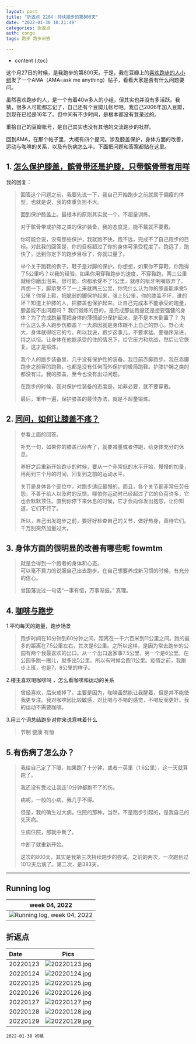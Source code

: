 ```yaml
---
layout: post
title: "折返点 2204｜持续跑步的第800天"
date: "2022-01-30 10:21:49"
categories: 折返点
auth: conge
tags: 跑步 跑步问答

---
```

* content
{:toc}

这个月27日的时候，是我跑步的第800天。于是，我在豆瓣上的[喜欢跑步的人小组](https://www.douban.com/group/runners/)发了一个AMA（AMA=ask me anything）帖子，看看大家是否有什么问题要问。

虽然喜欢跑步的人，是一个有着40w多人的小组，但其实也并没有多活跃。我猜，很多人可能都忘记了，自己还有个豆瓣儿帐号吧。我自己2006年加入豆瓣，到现在已经是16年了。但中间有不少时间，是根本都没有登录过的。

重拾自己的豆瓣账号，是自己其实也没有其他的交流跑步的社群。

回到AMA，在那个帖子里，大概有四个提问。涉及膝盖保护，身体方面的改善，运动与咖啡的关系，以及有伤病怎么半。下面把问题和答案都贴在这里。





## 1. [怎么保护膝盖，髌骨带还是护膝，只带髌骨带有用咩](https://douc.cc/08sxGA)

我的回复：

> 回答这个问题之前，我要先说一下，我自己开始跑步之前就属于偏瘦的体型，也就是说，我的体重负担不大。
>
> 回到保护膝盖上。最根本的原则其实就一个，不超量训练。
>
> 对于髌骨带或护膝之类的保护装备，我的态度是，能不戴就不要戴。
>
> 你可能会说，没有那些保护，我就跑不快，跑不远，完成不了自己跑步的目标。对此我的回答是，你的目标超过了你的身体可承受程度了。跑远了，跑快了，达到你定下的跑步目标了，你就过量了。
>
> 举个关于跑鞋的例子。鞋子是对脚的保护。你想想，如果你不穿鞋，你跑得了5公里吗？以我的经验，如果你用穿鞋跑步的速度，不穿鞋跑，两三公里就给你磨出泡来。很可能，你都承受不了1公里，就疼的呲牙咧嘴放弃了。再想一下，脚承受不了一上来就两三公里，你凭什么认为你的膝盖能承受5公里？你穿上鞋，把脆弱的脚保护起来，强上5公里，你的膝盖不坏，谁的坏？知道上护膝的人，把膝盖也保护起来。让自己完成本不能承受的跑量，膝盖能不出问题吗？
> 我们锻炼的目的，是完成那些跑量还是想要强健的身体？为了完成跑量而把身体的薄弱部分保护起来，是不是本末倒置了？
> 为什么这么多人跑步伤膝盖？一大原因就是身体跟不上自己的野心。野心太大，身体就得吃它的亏。所以我说，跑步这事儿，不要求猛。要循序渐进，持之以恒。让身体在他能承受的住的情况下，给它压力和挑战，然后让它恢复。这才是锻炼。
>
> 我个人的跑步装备里，几乎没有保护性的装备。我目前赤脚跑步。我在赤脚跑步之前穿的跑鞋，也都是没有任何而外保护的极简跑鞋。护膝护腕之类的都没有过。我的膝盖，至今也没有出过问题。
>
> 在跑步的时候，我对保护性装备的态度是，如非必要，就不要穿戴。
>
> 最后，重申一遍，保护膝盖的最佳办法，就是不超量锻炼。

## 2. [同问，如何让膝盖不疼？](https://douc.cc/1RU7HS)

> 参看上面的回答。
>
> 补充一句，如果你的膝盖已经疼了，就要减量或者停跑，给身体充分的休息。
>
> 养好之后重新开始跑步的时候，要从一个非常低的水平开始，慢慢的加量，用两到三个月的时间，回复到之前的运动水平。
>
> 关节是身体各个部位中，对跑步适应最慢的。而且，各个关节都非常任劳任怨，不善于给人以及时的反馈。哪怕你运动时已经超过了它的负荷许多，它也会默默顶住。直到你停下来休息的时候，它才会向你发出抱怨，让你知道，它们不行了。
>
> 所以，自己出发跑步之前，要好好检查自己的关节，做好热身，善待它们。千万别突然加量过大。

## 3. 身体方面的很明显的改善有哪些呢 fowmtm

> 就是会得到一个跑者的身体和心态。  
> 可以毫不费力的说服自己出去跑步。在自己想要养成新习惯的时候，有充分的信心。
>
> 曾国藩说过一句话“一事有恒，万事渐振。” 真理。

## 4. [咖啡与跑步]( https://douc.cc/2N9gF4)

1.平均每天的跑量，跑步场景
> 跑步时间在10分钟到60分钟之间，距离在一千六百米到11公里之间。跑的最多的距离在7.5公里左右，其次是6公里。之所以这样，是因为常去跑步的公园有两个我最喜欢的出口。从一个出口返家事7.5公里，另一个是6公里。在公园多跑一圈儿，就多出5公里。所以有时候会跑11公里。疫情之前，我跑步上班，也是7，8公里的样子。

2.楼主喜欢喝咖啡吗 ，怎么看咖啡和运动的关系
> 曾经喜欢，后来戒掉了。主要是因为，咖啡虽然能让我醒着，但是并不能使我更专注。我对咖啡因比较敏感，对比喝与不喝的感觉，不喝反而更好。我的运动不需要咖啡。

3.用三个词总结跑步对你来说意味着什么
> 节制 健康 有恒

## 5.有伤病了怎么办？

> 我给自己定了下限，如果跑了十分钟，或者一英里（1.6公里），这一天就算跑了。
>
> 我还没有受过让我连10分钟都跑不了的伤。
>
> 病呢，一般的小病，我几乎不得。
>
> 但是，我的确生过大病，住院的那种。当然，不是跑步引起的，是我自己的先天病。
>
> 生病住院，那就中断了。
>
> 中断了就重新开始。
>
> 这次的800天，其实是我第三次持续跑步的尝试。之前的两次，一次跑到过1012天后病了。第二次，是383天。

----

## Running log

|week 04, 2022|
|:----:|
|![Running log, week 04, 2022](/assets/images/折返点/2022_wk04.png)|


## 折返点

|Date|Pics|
|:----|:----:|
|20220123|![20220123.jpg](/assets/images/折返点/20220123.jpg)  |
|20220124|![20220124.jpg](/assets/images/折返点/20220124.jpg)  |
|20220125|![20220125.jpg](/assets/images/折返点/20220125.jpg)  |
|20220126|![20220126.jpg](/assets/images/折返点/20220126.jpg)  |
|20220127|![20220127.jpg](/assets/images/折返点/20220127.jpg)  |
|20220128|![20220128.jpg](/assets/images/折返点/20220128.jpg)  |
|20220129|![20220129.jpg](/assets/images/折返点/20220129.jpg)  |


```
2022-01-30 初稿
```
